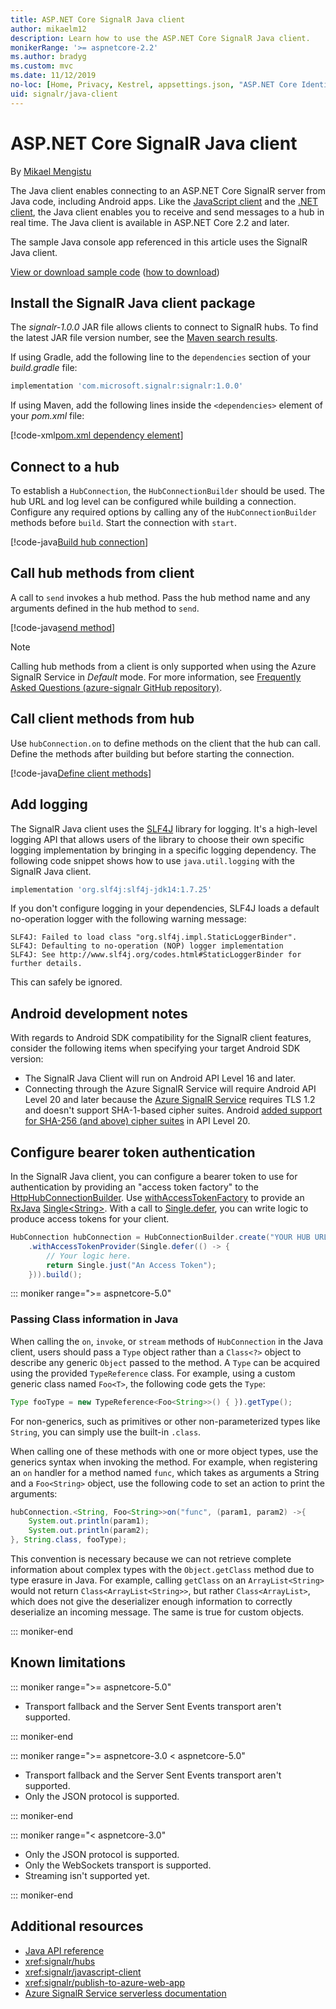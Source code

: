 ```yaml
---
title: ASP.NET Core SignalR Java client
author: mikaelm12
description: Learn how to use the ASP.NET Core SignalR Java client.
monikerRange: '>= aspnetcore-2.2'
ms.author: bradyg
ms.custom: mvc
ms.date: 11/12/2019
no-loc: [Home, Privacy, Kestrel, appsettings.json, "ASP.NET Core Identity", cookie, Cookie, Blazor, "Blazor Server", "Blazor WebAssembly", "Identity", "Let's Encrypt", Razor, SignalR]
uid: signalr/java-client
---
```

# ASP.NET Core SignalR Java client

By [Mikael Mengistu](https://twitter.com/MikaelM_12)

The Java client enables connecting to an ASP.NET Core SignalR server from Java code, including Android apps. Like the [JavaScript client](xref:signalr/javascript-client) and the [.NET client](xref:signalr/dotnet-client), the Java client enables you to receive and send messages to a hub in real time. The Java client is available in ASP.NET Core 2.2 and later.

The sample Java console app referenced in this article uses the SignalR Java client.

[View or download sample code](https://github.com/dotnet/AspNetCore.Docs/tree/main/aspnetcore/signalr/java-client/sample) ([how to download](xref:index#how-to-download-a-sample))

## Install the SignalR Java client package

The *signalr-1.0.0* JAR file allows clients to connect to SignalR hubs. To find the latest JAR file version number, see the [Maven search results](https://search.maven.org/search?q=g:com.microsoft.signalr%20AND%20a:signalr).

If using Gradle, add the following line to the `dependencies` section of your *build.gradle* file:

```gradle
implementation 'com.microsoft.signalr:signalr:1.0.0'
```

If using Maven, add the following lines inside the `<dependencies>` element of your *pom.xml* file:

[!code-xml[pom.xml dependency element](java-client/sample/pom.xml?name=snippet_dependencyElement)]

## Connect to a hub

To establish a `HubConnection`, the `HubConnectionBuilder` should be used. The hub URL and log level can be configured while building a connection. Configure any required options by calling any of the `HubConnectionBuilder` methods before `build`. Start the connection with `start`.

[!code-java[Build hub connection](java-client/sample/src/main/java/Chat.java?range=16-17)]

## Call hub methods from client

A call to `send` invokes a hub method. Pass the hub method name and any arguments defined in the hub method to `send`.

[!code-java[send method](java-client/sample/src/main/java/Chat.java?range=28)]

> [!NOTE]
> Calling hub methods from a client is only supported when using the Azure SignalR Service in *Default* mode. For more information, see [Frequently Asked Questions (azure-signalr GitHub repository)](https://github.com/Azure/azure-signalr/blob/dev/docs/faq.md#what-is-the-meaning-of-service-mode-defaultserverlessclassic-how-can-i-choose).

## Call client methods from hub

Use `hubConnection.on` to define methods on the client that the hub can call. Define the methods after building but before starting the connection.

[!code-java[Define client methods](java-client/sample/src/main/java/Chat.java?range=19-21)]

## Add logging

The SignalR Java client uses the [SLF4J](https://www.slf4j.org/) library for logging. It's a high-level logging API that allows users of the library to choose their own specific logging implementation by bringing in a specific logging dependency. The following code snippet shows how to use `java.util.logging` with the SignalR Java client.

```gradle
implementation 'org.slf4j:slf4j-jdk14:1.7.25'
```

If you don't configure logging in your dependencies, SLF4J loads a default no-operation logger with the following warning message:

```
SLF4J: Failed to load class "org.slf4j.impl.StaticLoggerBinder".
SLF4J: Defaulting to no-operation (NOP) logger implementation
SLF4J: See http://www.slf4j.org/codes.html#StaticLoggerBinder for further details.
```

This can safely be ignored.

## Android development notes

With regards to Android SDK compatibility for the SignalR client features, consider the following items when specifying your target Android SDK version:

* The SignalR Java Client will run on Android API Level 16 and later.
* Connecting through the Azure SignalR Service will require Android API Level 20 and later because the [Azure SignalR Service](/azure/azure-signalr/signalr-overview) requires TLS 1.2 and doesn't support SHA-1-based cipher suites. Android [added support for SHA-256 (and above) cipher suites](https://developer.android.com/reference/javax/net/ssl/SSLSocket) in API Level 20.

## Configure bearer token authentication

In the SignalR Java client, you can configure a bearer token to use for authentication by providing an "access token factory" to the [HttpHubConnectionBuilder](/java/api/com.microsoft.signalr.httphubconnectionbuilder?view=aspnet-signalr-java). Use [withAccessTokenFactory](/java/api/com.microsoft.signalr.httphubconnectionbuilder.withaccesstokenprovider?view=aspnet-signalr-java) to provide an [RxJava](https://github.com/ReactiveX/RxJava) [Single\<String>](https://reactivex.io/documentation/single.html). With a call to [Single.defer](https://reactivex.io/RxJava/javadoc/io/reactivex/Single.html#defer-java.util.concurrent.Callable-), you can write logic to produce access tokens for your client.

```java
HubConnection hubConnection = HubConnectionBuilder.create("YOUR HUB URL HERE")
    .withAccessTokenProvider(Single.defer(() -> {
        // Your logic here.
        return Single.just("An Access Token");
    })).build();
```

::: moniker range=">= aspnetcore-5.0"

### Passing Class information in Java

When calling the `on`, `invoke`, or `stream` methods of `HubConnection` in the Java client, users should pass a `Type` object rather than a `Class<?>` object to describe any generic `Object` passed to the method. A `Type` can be acquired using the provided `TypeReference` class. For example, using a custom generic class named `Foo<T>`, the following code gets the `Type`:

```java
Type fooType = new TypeReference<Foo<String>>() { }).getType();
```

For non-generics, such as primitives or other non-parameterized types like `String`, you can simply use the built-in `.class`.

When calling one of these methods with one or more object types, use the generics syntax when invoking the method. For example, when registering an `on` handler for a method named `func`, which takes as arguments a String and a `Foo<String>` object, use the following code to set an action to print the arguments:

```java
hubConnection.<String, Foo<String>>on("func", (param1, param2) ->{
    System.out.println(param1);
    System.out.println(param2);
}, String.class, fooType);
```

This convention is necessary because we can not retrieve complete information about complex types with the `Object.getClass` method due to type erasure in Java. For example, calling `getClass` on an `ArrayList<String>` would not return `Class<ArrayList<String>>`, but rather `Class<ArrayList>`, which does not give the deserializer enough information to correctly deserialize an incoming message. The same is true for custom objects.

::: moniker-end

## Known limitations

::: moniker range=">= aspnetcore-5.0"

* Transport fallback and the Server Sent Events transport aren't supported.

::: moniker-end

::: moniker range=">= aspnetcore-3.0 < aspnetcore-5.0"

* Transport fallback and the Server Sent Events transport aren't supported.
* Only the JSON protocol is supported.

::: moniker-end

::: moniker range="< aspnetcore-3.0"

* Only the JSON protocol is supported.
* Only the WebSockets transport is supported.
* Streaming isn't supported yet.

::: moniker-end

## Additional resources

* [Java API reference](/java/api/com.microsoft.signalr?view=aspnet-signalr-java)
* <xref:signalr/hubs>
* <xref:signalr/javascript-client>
* <xref:signalr/publish-to-azure-web-app>
* [Azure SignalR Service serverless documentation](/azure/azure-signalr/signalr-concept-serverless-development-config)

